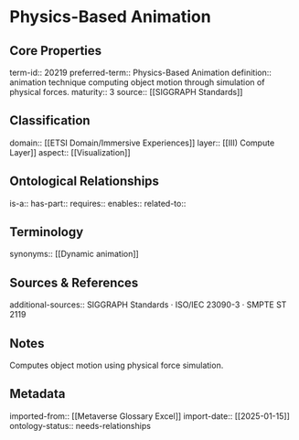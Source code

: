 # Physics-Based Animation

## Core Properties
term-id:: 20219
preferred-term:: Physics-Based Animation
definition:: animation technique computing object motion through simulation of physical forces.
maturity:: 3
source:: [[SIGGRAPH Standards]]

## Classification
domain:: [[ETSI Domain/Immersive Experiences]]
layer:: [[III) Compute Layer]]
aspect:: [[Visualization]]

## Ontological Relationships
is-a:: 
has-part:: 
requires:: 
enables:: 
related-to:: 

## Terminology
synonyms:: [[Dynamic animation]]

## Sources & References
additional-sources:: SIGGRAPH Standards · ISO/IEC 23090-3 · SMPTE ST 2119

## Notes
Computes object motion using physical force simulation.

## Metadata
imported-from:: [[Metaverse Glossary Excel]]
import-date:: [[2025-01-15]]
ontology-status:: needs-relationships
